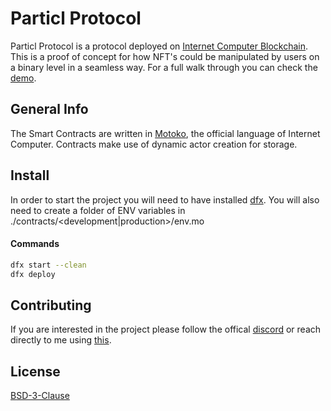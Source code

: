 # Particl Protocol

Particl Protocol is a protocol deployed on [Internet Computer Blockchain](https://internetcomputer.org/). This is a proof of concept for how NFT's could be manipulated by users on a binary level in a seamless way. For a full walk through you can check the [demo](https://www.youtube.com/watch?v=7TbfGFpjTSk).

## General Info

The Smart Contracts are written in [Motoko](https://github.com/dfinity/motoko), the official language of Internet Computer. Contracts make use of dynamic actor creation for storage.

## Install

In order to start the project you will need to have installed [dfx](https://internetcomputer.org/docs/current/developer-docs/quickstart/hello10mins#dfx). You will also need to create a folder of ENV variables in ./contracts/<development|production>/env.mo

#### Commands

```bash
dfx start --clean
dfx deploy
```

## Contributing

If you are interested in the project please follow the offical [discord](https://discord.gg/5GZYmJjG) or reach directly to me using [this](https://cristianbuta.eth.limo/).

## License

[BSD-3-Clause](https://opensource.org/licenses/BSD-3-Clause)

